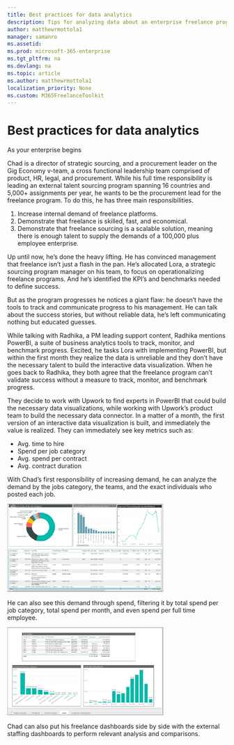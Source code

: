 ```yaml
---
title: Best practices for data analytics
description: Tips for analyzing data about an enterprise freelance program. 
author: matthewrmottola1
manager: samanro
ms.assetid: 
ms.prod: microsoft-365-enterprise
ms.tgt_pltfrm: na
ms.devlang: na
ms.topic: article
ms.author: matthewrmottola1
localization_priority: None 
ms.custom: M365FreelanceToolkit
---
```

Best practices for data analytics
=================================

As your enterprise begins 




Chad is a director of strategic sourcing, and a procurement leader on the Gig Economy v-team, a cross functional leadership team comprised of product, HR, legal, and procurement. While his full time responsibility is leading an external talent sourcing program spanning 16 countries and 5,000+ assignments per year, he wants to be the procurement lead for the freelance program. To do this, he has three main responsibilities. 

1. Increase internal demand of freelance platforms. 
2. Demonstrate that freelance is skilled, fast, and economical. 
3. Demonstrate that freelance sourcing is a scalable solution, meaning there is enough talent to supply the demands of a 100,000 plus employee enterprise.

Up until now, he’s done the heavy lifting. He has convinced management that freelance isn’t just a flash in the pan. He’s allocated Lora, a strategic sourcing program manager on his team, to focus on operationalizing freelance programs. And he’s identified the KPI’s and benchmarks needed to define success.  

But as the program progresses he notices a giant flaw: he doesn’t have the tools to track and communicate progress to his management. He can talk about the success stories, but without reliable data, he’s left communicating nothing but educated guesses.

While talking with Radhika, a PM leading support content, Radhika mentions PowerBI, a suite of business analytics tools to track, monitor, and benchmark progress. Excited, he tasks Lora with implementing PowerBI, but within the first month they realize the data is unreliable and they don’t have the necessary talent to build the interactive data visualization. When he goes back to Radhika, they both agree that the freelance program can’t validate success without a measure to track, monitor, and benchmark progress. 

They decide to work with Upwork to find experts in PowerBI that could build the necessary data visualizations, while working with Upwork’s product team to build the necessary data connector. In a matter of a month, the first version of an interactive data visualization is built, and immediately the value is realized. They can immediately see key metrics such as:

- Avg. time to hire
- Spend per job category 
- Avg. spend per contract 
- Avg. contract duration 

With Chad’s first responsibility of increasing demand, he can analyze the demand by the jobs category, the teams, and the exact individuals who posted each job. 

![Screenshot of the freelance jobs report dashboard](media/M365_Freelance_JobsReport-358x201.png)

He can also see this demand through spend, filtering it by total spend per job category, total spend per month, and even spend per full time employee. 

![Screenshot of the freelance spending report dashboard](media/M365_Freelance_SpendDashboard-358x201.png)

Chad can also put his freelance dashboards side by side with the external staffing dashboards to perform relevant analysis and comparisons. 
